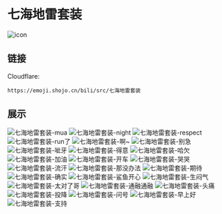 # 七海地雷套装
![icon](https://emoji.shojo.cn/bili/src/七海地雷套装/icon.png)
## 链接
Cloudflare:
```
https://emoji.shojo.cn/bili/src/七海地雷套装
```
## 展示
![七海地雷套装-mua](https://emoji.shojo.cn/bili/src/七海地雷套装/七海地雷套装-mua.png)
![七海地雷套装-night](https://emoji.shojo.cn/bili/src/七海地雷套装/七海地雷套装-night.png)
![七海地雷套装-respect](https://emoji.shojo.cn/bili/src/七海地雷套装/七海地雷套装-respect.png)
![七海地雷套装-run了](https://emoji.shojo.cn/bili/src/七海地雷套装/七海地雷套装-run了.png)
![七海地雷套装-啊~](https://emoji.shojo.cn/bili/src/七海地雷套装/七海地雷套装-啊~.png)
![七海地雷套装-别急](https://emoji.shojo.cn/bili/src/七海地雷套装/七海地雷套装-别急.png)
![七海地雷套装-呲牙](https://emoji.shojo.cn/bili/src/七海地雷套装/七海地雷套装-呲牙.png)
![七海地雷套装-得意](https://emoji.shojo.cn/bili/src/七海地雷套装/七海地雷套装-得意.png)
![七海地雷套装-哈欠](https://emoji.shojo.cn/bili/src/七海地雷套装/七海地雷套装-哈欠.png)
![七海地雷套装-加油](https://emoji.shojo.cn/bili/src/七海地雷套装/七海地雷套装-加油.png)
![七海地雷套装-开车](https://emoji.shojo.cn/bili/src/七海地雷套装/七海地雷套装-开车.png)
![七海地雷套装-哭哭](https://emoji.shojo.cn/bili/src/七海地雷套装/七海地雷套装-哭哭.png)
![七海地雷套装-流汗](https://emoji.shojo.cn/bili/src/七海地雷套装/七海地雷套装-流汗.png)
![七海地雷套装-那没办法](https://emoji.shojo.cn/bili/src/七海地雷套装/七海地雷套装-那没办法.png)
![七海地雷套装-期待](https://emoji.shojo.cn/bili/src/七海地雷套装/七海地雷套装-期待.png)
![七海地雷套装-确实](https://emoji.shojo.cn/bili/src/七海地雷套装/七海地雷套装-确实.png)
![七海地雷套装-鲨鱼开心](https://emoji.shojo.cn/bili/src/七海地雷套装/七海地雷套装-鲨鱼开心.png)
![七海地雷套装-生闷气](https://emoji.shojo.cn/bili/src/七海地雷套装/七海地雷套装-生闷气.png)
![七海地雷套装-太对了哥](https://emoji.shojo.cn/bili/src/七海地雷套装/七海地雷套装-太对了哥.png)
![七海地雷套装-通融通融](https://emoji.shojo.cn/bili/src/七海地雷套装/七海地雷套装-通融通融.png)
![七海地雷套装-头痛](https://emoji.shojo.cn/bili/src/七海地雷套装/七海地雷套装-头痛.png)
![七海地雷套装-投降](https://emoji.shojo.cn/bili/src/七海地雷套装/七海地雷套装-投降.png)
![七海地雷套装-问号](https://emoji.shojo.cn/bili/src/七海地雷套装/七海地雷套装-问号.png)
![七海地雷套装-早上好](https://emoji.shojo.cn/bili/src/七海地雷套装/七海地雷套装-早上好.png)
![七海地雷套装-支持](https://emoji.shojo.cn/bili/src/七海地雷套装/七海地雷套装-支持.png)
